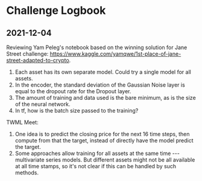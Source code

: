 
# Challenge Logbook

## 2021-12-04
Reviewing Yam Peleg's notebook based on the winning solution for Jane Street challenge: https://www.kaggle.com/yamqwe/1st-place-of-jane-street-adapted-to-crypto.

1. Each asset has its own separate model.  Could try a single model for all assets.
2. In the encoder, the standard deviation of the Gaussian Noise layer is equal to the dropout rate for the Dropout layer.
3. The amount of training and data used is the bare minimum, as is the size of the neural network.
4. In tf, how is the batch size passed to the training?

TWML Meet:  
1. One idea is to predict the closing price for the next 16 time steps, then compute from that the target, instead of directly have the model predict the target.  
2. Some approaches allow training for all assets at the same time --- multivariate series models.  But different assets might not be all available at all time stamps, so it's not clear if this can be handled by such methods.




